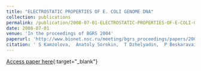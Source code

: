 ```yaml
---
title: "ELECTROSTATIC PROPERTIES OF E. COLI GENOME DNA"
collection: publications
permalink: /publication/2008-07-01-ELECTROSTATIC-PROPERTIES-OF-E-COLI-GENOME-DNA
date: 2008-07-01
venue: 'In the proceedings of BGRS 2004'
paperurl: 'http://www.bionet.nsc.ru/meeting/bgrs_proceedings/papers/2004/BGRS_2004_V1_018.pdf'
citation: ' S Kamzolova,  Anatoly Sorokin,  T Dzhelyadin,  P Beskaravainy,  A Osypov, &quot;ELECTROSTATIC PROPERTIES OF E. COLI GENOME DNA.&quot; In the proceedings of BGRS 2004, 2008.'
---
```

[Access paper here](http://www.bionet.nsc.ru/meeting/bgrs_proceedings/papers/2004/BGRS_2004_V1_018.pdf){:target="_blank"}
